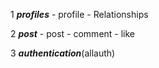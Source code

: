 1 **_profiles_**
    - profile
    - Relationships
    
2 **_post_**
    - post
    - comment
    - like

3 **_authentication_**(allauth)
